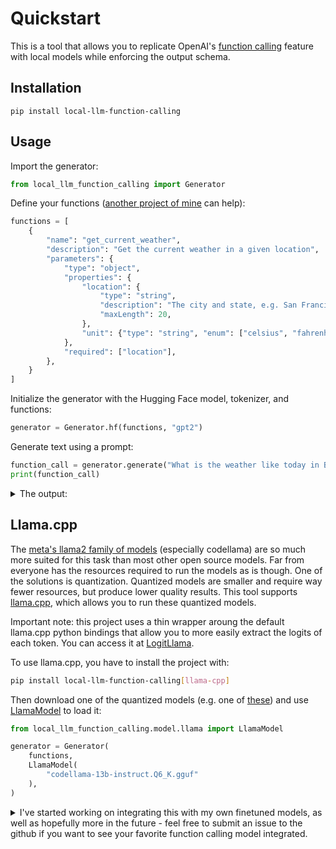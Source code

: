 # Quickstart

This is a tool that allows you to replicate OpenAI's [function calling](https://openai.com/blog/function-calling-and-other-api-updates) feature with local models while enforcing the output schema.

## Installation

```shell
pip install local-llm-function-calling
```

## Usage

Import the generator:

```python
from local_llm_function_calling import Generator
```

Define your functions ([another project of mine](https://github.com/rizerphe/openai-functions) can help):

```python
functions = [
    {
        "name": "get_current_weather",
        "description": "Get the current weather in a given location",
        "parameters": {
            "type": "object",
            "properties": {
                "location": {
                    "type": "string",
                    "description": "The city and state, e.g. San Francisco, CA",
                    "maxLength": 20,
                },
                "unit": {"type": "string", "enum": ["celsius", "fahrenheit"]},
            },
            "required": ["location"],
        },
    }
]
```

Initialize the generator with the Hugging Face model, tokenizer, and functions:

```python
generator = Generator.hf(functions, "gpt2")
```

Generate text using a prompt:

```python
function_call = generator.generate("What is the weather like today in Brooklyn?")
print(function_call)
```

<details><summary>The output:</summary>

```json
{
  "name": "get_current_weather",
  "arguments": "{\n    \"location\": \"{{{{{{{{{{{{{{{{{{{{\"\n}"
}
```

</details>

## Llama.cpp

The [meta's llama2 family of models](https://ai.meta.com/llama/) (especially codellama) are so much more suited for this task than most other open source models. Far from everyone has the resources required to run the models as is though. One of the solutions is quantization. Quantized models are smaller and require way fewer resources, but produce lower quality results. This tool supports [llama.cpp](https://github.com/ggerganov/llama.cpp), which allows you to run these quantized models.

Important note: this project uses a thin wrapper aroung the default llama.cpp python bindings that allow you to more easily extract the logits of each token. You can access it at [LogitLlama](local_llm_function_calling.model.llama.LogitLlama).

To use llama.cpp, you have to install the project with:

```sh
pip install local-llm-function-calling[llama-cpp]
```

Then download one of the quantized models (e.g. one of [these](https://huggingface.co/TheBloke/CodeLlama-13B-Instruct-GGUF#provided-files)) and use [LlamaModel](local_llm_function_calling.model.llama.LlamaModel) to load it:

```python
from local_llm_function_calling.model.llama import LlamaModel

generator = Generator(
    functions,
    LlamaModel(
        "codellama-13b-instruct.Q6_K.gguf"
    ),
)
```

<details><summary>I've started working on integrating this with my own finetuned models, as well as hopefully more in the future - feel free to submit an issue to the github if you want to see your favorite function calling model integrated.</summary>

The prompters are available at [local_llm_function_calling.prompters](local_llm_function_calling.prompters). You can also easily write your own - it just has to implement the same [local_llm_function_calling.TextPrompter](local_llm_function_calling.TextPrompter) protocol for your model type. Here's how to use one, with [my own finetuned model](https://huggingface.co/rizerphe/CodeLlama-function-calling-6320-7b-Instruct-GGUF):

```py
from local_llm_function_calling import Generator
from local_llm_function_calling.model.llama import LlamaModel
from local_llm_function_calling.prompters import CodeLlamaFunctionCallingPrompter

# Define a function and models
functions = [
    {
        "name": "get_current_weather",
        "description": "Get the current weather in a given location",
        "parameters": {
            "type": "object",
            "properties": {
                "location": {
                    "type": "string",
                    "description": "The city and state, e.g. San Francisco, CA",
                    "maxLength": 20,
                },
                "unit": {"type": "string", "enum": ["celsius", "fahrenheit"]},
            },
            "required": ["location"],
        },
    }
]

# Initialize the generator with the Hugging Face model and our functions
generator = Generator(
    functions,
    LlamaModel("codellama-function-calling-6320-7b-instruct.gguf.q2_k.bin"),
    CodeLlamaFunctionCallingPrompter(),
)

# Generate text using a prompt
function_call = generator.generate(
    "What is the weather like today in Brooklyn?", suffix="\n"
)
print(function_call)
```

</details>
